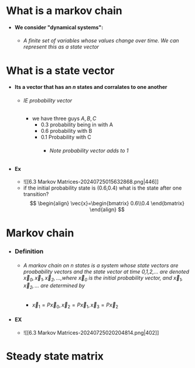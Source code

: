 # What is a markov chain
- #### We consider "dynamical systems":  
	- ###### A finite set of variables whose values change over time. We can represent this as a state vector

# What is a state vector
- #### Its a vector that has an $n$ states and corralates to one another
	- ###### IE probability vector
		- we have three guys $A,B,C$ 
			- $0.3$ probability being in with A
			- 0.6 probability with B
			- 0.1 Probability with C
				- ###### Note probability vector adds to 1
- #### Ex
	- ![[6.3 Markov Matrices-20240725015632868.png|446]]
	- if the initial probability state is (0.6,0.4) what is the state after one transition?
$$
\begin{align}
\vec{x}=\begin{bmatrix}
0.6\\0.4
\end{bmatrix}
\end{align}
$$
# Markov chain
- ### Definition
	- ###### A markov chain on n states is a system whose state vectors are proabability vectors and the state vector at time 0,1,2,... are denoted $\vec{x}_{0},\vec{x}_{1},\vec{x}_{2},\dots,$where $\vec{x}_{0}$ is the initial probability vector, and $\vec{x}_{1},\vec{x}_{2},...$ are determined by
		- $\vec{x}_{1}=P\vec{x}_{0},\vec{x}_{2}=P\vec{x}_{1},\vec{x}_{3}=P\vec{x}_{2}$ 
- #### EX
	- ![[6.3 Markov Matrices-20240725020204814.png|402]]

# Steady state matrix
